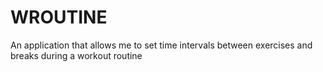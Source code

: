 # WROUTINE
An application that allows me to set time intervals between exercises and breaks during a workout routine
